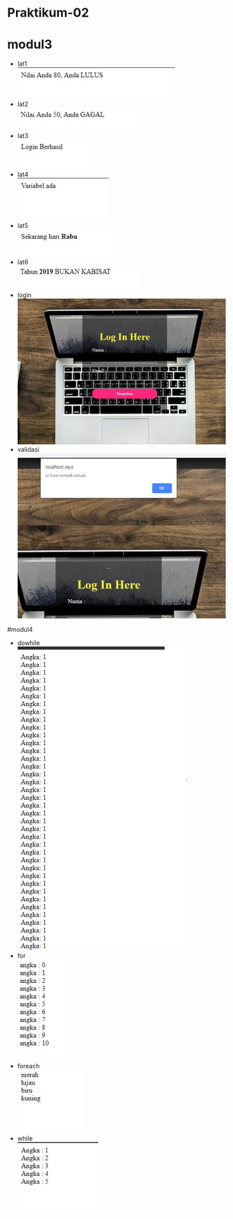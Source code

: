 # Praktikum-02
# modul3
* lat1 <br>
![alt text](https://github.com/Ikhwan19/Praktikum-02/blob/master/m3/lat1.JPG)
* lat2 <br>
![alt text](https://github.com/Ikhwan19/Praktikum-02/blob/master/m3/lat2.JPG)
* lat3 <br>
![alt text](https://github.com/Ikhwan19/Praktikum-02/blob/master/m3/lat3.JPG)
* lat4 <br>
![alt text](https://github.com/Ikhwan19/Praktikum-02/blob/master/m3/lat4.JPG)
* lat5 <br>
![alt text](https://github.com/Ikhwan19/Praktikum-02/blob/master/m3/lat5.JPG)
* lat6 <br>
![alt text](https://github.com/Ikhwan19/Praktikum-02/blob/master/m3/lat6.JPG)
* login <br>
![alt text](https://github.com/Ikhwan19/Praktikum-02/blob/master/m3/login.JPG)
* validasi <br>
![alt text](https://github.com/Ikhwan19/Praktikum-02/blob/master/m3/validasi.JPG)

#modul4
* dowhile <br>
![alt text](https://github.com/Ikhwan19/Praktikum-02/blob/master/m4/dowhile.JPG)
* for <br>
![alt text](https://github.com/Ikhwan19/Praktikum-02/blob/master/m4/for.JPG)
* foreach <br>
![alt text](https://github.com/Ikhwan19/Praktikum-02/blob/master/m4/foreach.JPG)
* while <br>
![alt text](https://github.com/Ikhwan19/Praktikum-02/blob/master/m4/while.JPG)



